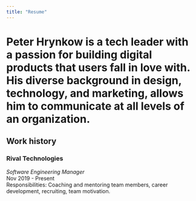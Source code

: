 ```yaml
---
title: "Resume"
---
```


# Peter Hrynkow is a tech leader with a passion for building digital products that users fall in love with. His diverse background in design, technology, and marketing, allows him to communicate at all levels of an organization.

## Work history 

### Rival Technologies
_Software Engineering Manager_<br>
Nov 2019 - Present<br>
Responsibilities: Coaching and mentoring team members, career development, recruiting, team motivation.

